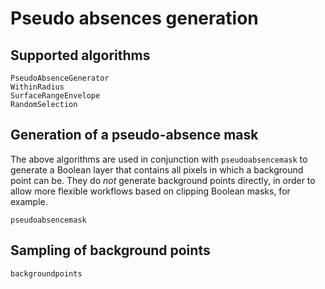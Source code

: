 # Pseudo absences generation

## Supported algorithms

```@docs
PseudoAbsenceGenerator
WithinRadius
SurfaceRangeEnvelope
RandomSelection
```

## Generation of a pseudo-absence mask

The above algorithms are used in conjunction with `pseudoabsencemask` to
generate a Boolean layer that contains all pixels in which a background point
can be. They do *not* generate background points directly, in order to allow
more flexible workflows based on clipping Boolean masks, for example.

```@docs
pseudoabsencemask
```

## Sampling of background points

```@docs
backgroundpoints
```
